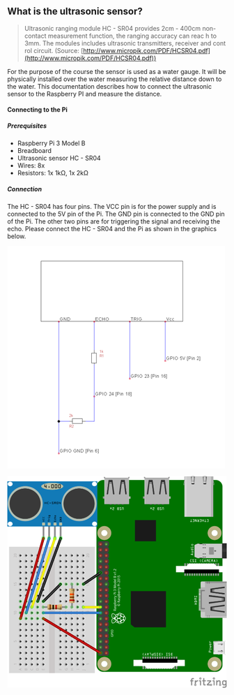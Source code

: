 ## What is the ultrasonic sensor?

>Ultrasonic ranging module HC - SR04 provides 2cm -
400cm non-contact
measurement function, the ranging accuracy can reac
h to 3mm. The modules
includes ultrasonic transmitters, receiver and cont
rol circuit.
> (Source: [http://www.micropik.com/PDF/HCSR04.pdf](http://www.micropik.com/PDF/HCSR04.pdf))

For the purpose of the course the sensor is used as a water gauge. It will be physically installed over the water measuring the relative distance down to the water. This documentation describes how to connect the ultrasonic sensor to the Raspberry PI and measure the distance.

#### Connecting to the Pi

##### Prerequisites

- Raspberry Pi 3 Model B
- Breadboard
- Ultrasonic sensor HC - SR04
- Wires: 8x
- Resistors: 1x 1k&Omega;, 1x 2k&Omega;

##### Connection

The HC - SR04 has four pins. The VCC pin is for the power supply and is connected to the 5V pin of the Pi. The GND pin is connected to the GND pin of the Pi. The other two pins are for triggering the signal and receiving the echo.
Please connect the HC - SR04 and the Pi as shown in the graphics below.

![scheme](img/hc-sr04-tut-2.png) 

![model](img/PI3_HC-SR04_bb.png)

